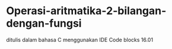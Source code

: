 # Operasi-aritmatika-2-bilangan-dengan-fungsi
ditulis dalam bahasa C menggunakan IDE Code blocks 16.01
